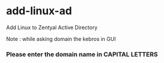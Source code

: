 # add-linux-ad
Add Linux to Zentyal Active Directory 


Note : while asking domain the kebros in GUI

### Please enter the domain name in CAPITAL LETTERS

